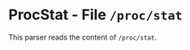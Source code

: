 ProcStat - File ``/proc/stat``
==============================

This parser reads the content of ``/proc/stat``.